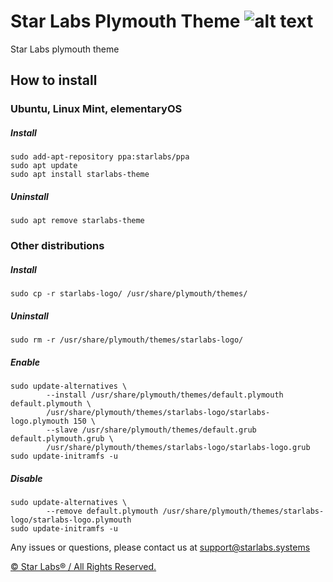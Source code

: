 # Star Labs Plymouth Theme ![alt text](https://cdn.shopify.com/s/files/1/2059/5897/files/Star_50x.png?v=1513954416 "Star Labs Systems")
Star Labs plymouth theme

## How to install
### Ubuntu, Linux Mint, elementaryOS
##### Install
```
sudo add-apt-repository ppa:starlabs/ppa
sudo apt update
sudo apt install starlabs-theme
```
##### Uninstall
```
sudo apt remove starlabs-theme
```


### Other distributions
##### Install
```
sudo cp -r starlabs-logo/ /usr/share/plymouth/themes/
```
##### Uninstall
```
sudo rm -r /usr/share/plymouth/themes/starlabs-logo/
```
##### Enable
```
sudo update-alternatives \
		--install /usr/share/plymouth/themes/default.plymouth default.plymouth \
		/usr/share/plymouth/themes/starlabs-logo/starlabs-logo.plymouth 150 \
		--slave /usr/share/plymouth/themes/default.grub default.plymouth.grub \
		/usr/share/plymouth/themes/starlabs-logo/starlabs-logo.grub
sudo update-initramfs -u
```
##### Disable
```
sudo update-alternatives \
		--remove default.plymouth /usr/share/plymouth/themes/starlabs-logo/starlabs-logo.plymouth
sudo update-initramfs -u
```

Any issues or questions, please contact us at [support@starlabs.systems](mailto:supportstarlabs.systems)

[© Star Labs® / All Rights Reserved.](https://starlabs.systems) 

